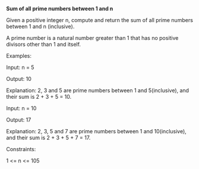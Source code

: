 <b>Sum of all prime numbers between 1 and n</b>

Given a positive integer n, compute and return the sum of all prime numbers between 1 and n (inclusive).

A prime number is a natural number greater than 1 that has no positive divisors other than 1 and itself.  

Examples:

Input: n = 5

Output: 10

Explanation: 2, 3 and 5 are prime numbers between 1 and 5(inclusive), and their sum is 2 + 3 + 5 = 10.

Input: n = 10

Output: 17

Explanation: 2, 3, 5 and 7 are prime numbers between 1 and 10(inclusive), and their sum is 2 + 3 + 5 + 7 = 17.

Constraints:

1 <= n <= 105
